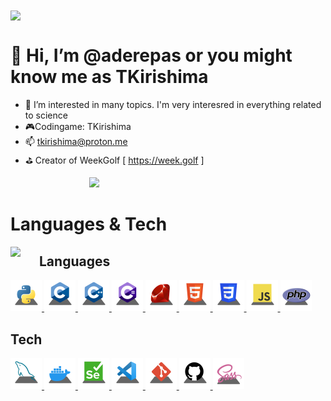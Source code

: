 <img src="https://i.imgur.com/lgX6ohw.jpg" style="width: 50%;" align="center">

# 👋 Hi, I’m @aderepas or you might know me as TKirishima
- 🔭 I’m interested in many topics. I'm very interesred in everything related to science
- 🎮Codingame: TKirishima
- 📫 tkirishima@proton.me
- ⛳ Creator of WeekGolf [ https://week.golf ]

<img src="https://github-readme-stats.vercel.app/api?username=aderepas&count_private=true&theme=tokyonight&show_icons=true&include_all_commits=true" style="width: 50%; margin-left: 25%">

# Languages & Tech
<img src="https://github-readme-stats.vercel.app/api/top-langs/?username=aderepas&theme=tokyonight" align="left" style="margin-right: 30px">

## Languages
<!-- Python -->
<a href="https://www.python.org/">
<img src="sources/py.png" id="icons" title="Python" style="width: 50px">
</a>
<!-- C -->
<a href="https://gcc.gnu.org/">
<img src="sources/c.png" id="icons" title="C" style="width: 50px">
</a>
<!-- C++ -->
<a href="https://clang.llvm.org/cxx_status.html">
<img src="sources/cpp.png" id="icons" title="C++" style="width: 50px">
</a>
<!-- C# -->
<a href="https://docs.microsoft.com/en-us/dotnet/csharp/">
<img src="sources/cs.png" id="icons" title="C#" style="width: 50px">
</a>
<!-- Ruby -->
<a href="https://www.ruby-lang.org/en/">
<img src="sources/rb.png" id="icons" title="Ruby" style="width: 50px">
</a>

<!-- HTML -->
<a href="https://en.wikipedia.org/wiki/HTML">
<img src="sources/html.png" id="icons" title="HTML" style="width: 50px">
</a>
<!-- CSS -->
<a href="https://en.wikipedia.org/wiki/CSS">
<img src="sources/css.png" id="icons" title="CSS" style="width: 50px">
</a>
<!-- JavaScript -->
<a href="https://developer.mozilla.org/en/docs/Web/JavaScript">
<img src="sources/js.png" id="icons" title="JavaScript" style="width: 50px">
</a>
<!-- PHP -->
<a href="https://www.php.net/">
<img src="sources/php.png" id="icons" title="PHP" style="width: 50px">
</a>

## Tech
<!-- MySQL -->
<a href="https://www.mysql.com/">
<img src="sources/mysql.png" id="icons" title="MySQL" style="width: 50px">
</a>
<!-- Docker -->
<a href="https://www.docker.com/">
<img src="sources/docker.png" id="icons" title="Docker" style="width: 50px">
</a>
<!-- Sélénium -->
<a href="https://selenium-python.readthedocs.io/">
<img src="sources/sel.png" id="icons" title="Sélénium" style="width: 50px">
</a>
<!-- VSCode -->
<a href="https://code.visualstudio.com/">
<img src="sources/vscode.png" id="icons" title="Visual Studio Code" style="width: 50px">
</a>
<!-- Git -->
<a href="https://git-scm.com/">
<img src="sources/git.png" id="icons" title="Git" style="width: 50px">
</a>
<!-- Github -->
<a href="https://github.com/">
<img src="sources/github.png" id="icons" title="Github" style="width: 50px">
</a>
<!-- Sass -->
<a href="https://sass-lang.com/">
<img src="sources/sass.png" id="icons" title="Sass" style="width: 50px">
</a>



<!---
aderepas/aderepas is a ✨ special ✨ repository because its `README.md` (this file) appears on your GitHub profile.
You can click the Preview link to take a look at your changes.
--->

